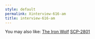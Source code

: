 ```yaml
---
style: default
permalink: Xinterview-616-am
title: interview-616-am
---
```

You may also like:
[The Iron Wolf](http://scp-wiki.net/the-iron-wolf)
[SCP-2801](http://scp-wiki.net/scp-2801)